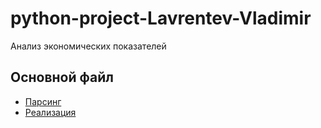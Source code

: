 # python-project-Lavrentev-Vladimir
Анализ экономических показателей
## Основной файл

- [Парсинг](https://nbviewer.org/github/vladimirlavrentyev/python-project-Lavrentev-Vladimir/blob/main/main.py)
- [Реализация](https://nbviewer.org/github/vladimirlavrentyev/python-project-Lavrentev-Vladimir/blob/main/result.ipynb)
